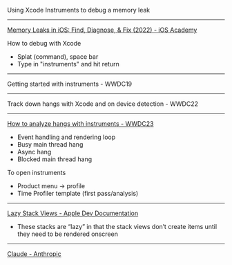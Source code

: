 Using Xcode Instruments to debug a memory leak

- - - -

[Memory Leaks in iOS: Find, Diagnose, & Fix (2022) - iOS Academy](https://youtu.be/b2AgibUg47k?si=s-BGr0OsS9vSUHb7)

How to debug with Xcode
* Splat (command), space bar
* Type in "instruments" and hit return

- - - -

Getting started with instruments - WWDC19

- - - -

Track down hangs with Xcode and on device detection - WWDC22

- - - -

[How to analyze hangs with instruments - WWDC23](https://developer.apple.com/videos/play/wwdc2023/10248/)
* Event handling and rendering loop
* Busy main thread hang
* Async hang
* Blocked main thread hang

To open instruments
* Product menu -> profile
* Time Profiler template (first pass/analysis)
  
- - - -

[Lazy Stack Views - Apple Dev Documentation](https://developer.apple.com/documentation/swiftui/grouping-data-with-lazy-stack-views#)
* These stacks are “lazy” in that the stack views don’t create items until they need to be rendered onscreen

- - - -

[Claude - Anthropic](https://www.anthropic.com)
